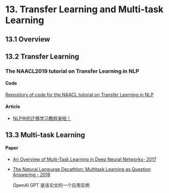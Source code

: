 

# 13. Transfer Learning and Multi-task Learning

## 13.1 Overview

## 13.2 Transfer Learning

### The NAACL2019 tutorial on Transfer Learning in NLP

#### Code

[Repository of code for the NAACL tutorial on Transfer Learning in NLP](https://github.com/huggingface/naacl_transfer_learning_tutorial)

#### Article

- [NLP中的迁移学习教程来啦！](https://mp.weixin.qq.com/s?__biz=MzI3MTA0MTk1MA==&mid=2652046444&idx=5&sn=27051a1182819d9ef84a2eb50f152d52&chksm=f120709dc657f98b8169fc7baa6d9df6af57a8471e39e3d3b41320d5a0d6d667809ffed534a7&mpshare=1&scene=1&srcid=&key=4aaedc7deb86b11cca00fb7031b2d66b2a75d329e4f390dc993d5dfe1a09c7636b2ac6a5e5a6e86c61d3c5079442b5a916dd2f3f2e835a7773d5544d72a477a3eea9de4d12dfd051a1ad21ce43a72cf8&ascene=1&uin=MjcwMjE1Nzk1&devicetype=Windows+7&version=62060739&lang=en&pass_ticket=JI1MPoW%2BxCBIF0Z4bW%2BdFwp%2F0VZpd29%2Fw5MfRsN9cbQTsYET60iGog3kaYxwyraC)



## 13.3 Multi-task Learning

#### Paper

- [An Overview of Multi-Task Learning in Deep Neural Networks- 2017](https://arxiv.org/abs/1706.05098)

- [The Natural Language Decathlon: Multitask Learning as Question Answering - 2018](https://arxiv.org/abs/1806.08730)
  
  OpenAI GPT 是该论文的一个应用实例